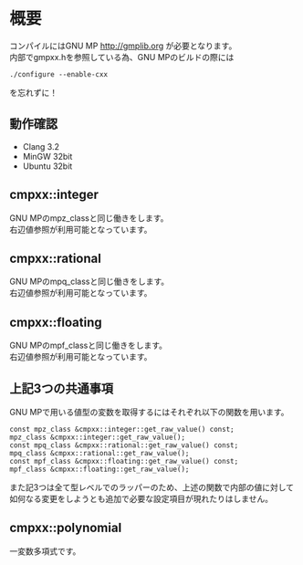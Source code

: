 # 概要
コンパイルにはGNU MP http://gmplib.org が必要となります。  
内部でgmpxx.hを参照している為、GNU MPのビルドの際には  

    ./configure --enable-cxx

を忘れずに！

## 動作確認
* Clang 3.2
* MinGW 32bit
* Ubuntu 32bit

## cmpxx::integer
GNU MPのmpz_classと同じ働きをします。  
右辺値参照が利用可能となっています。  

## cmpxx::rational
GNU MPのmpq_classと同じ働きをします。  
右辺値参照が利用可能となっています。

## cmpxx::floating
GNU MPのmpf_classと同じ働きをします。  
右辺値参照が利用可能となっています。

## 上記3つの共通事項
GNU MPで用いる値型の変数を取得するにはそれぞれ以下の関数を用います。  

    const mpz_class &cmpxx::integer::get_raw_value() const;
    mpz_class &cmpxx::integer::get_raw_value();
    const mpq_class &cmpxx::rational::get_raw_value() const;
    mpq_class &cmpxx::rational::get_raw_value();
    const mpf_class &cmpxx::floating::get_raw_value() const;
    mpf_class &cmpxx::floating::get_raw_value();

また記3つは全て型レベルでのラッパーのため、上述の関数で内部の値に対して如何なる変更をしようとも追加で必要な設定項目が現れたりはしません。

## cmpxx::polynomial
一変数多項式です。  

